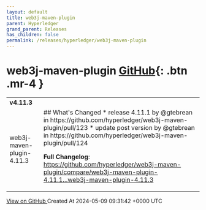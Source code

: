 ```yaml
---
layout: default
title: web3j-maven-plugin
parent: Hyperledger
grand_parent: Releases
has_children: false
permalink: /releases/hyperledger/web3j-maven-plugin
---
```


# web3j-maven-plugin <span class="fs-3 right-align">[GitHub](https://github.com/hyperledger/web3j-maven-plugin){: .btn .mr-4 }</span>


<div>
    <table>
        <tr>
            <td colspan="2">
                <b>
                    v4.11.3
                </b>
            </td>
        </tr>
        <tr>
            <td>
                <span class="chip">
                    web3j-maven-plugin-4.11.3
                </span>
            </td>
            <td>
                ## What's Changed
* release 4.11.1 by @gtebrean in https://github.com/hyperledger/web3j-maven-plugin/pull/123
* update post version by @gtebrean in https://github.com/hyperledger/web3j-maven-plugin/pull/124


**Full Changelog**: https://github.com/hyperledger/web3j-maven-plugin/compare/web3j-maven-plugin-4.11.1...web3j-maven-plugin-4.11.3
            </td>
        </tr>
    </table>
    <a href="https://github.com/hyperledger/web3j-maven-plugin/releases/tag/web3j-maven-plugin-4.11.3" class=".btn">
        View on GitHub
    </a>
    <span class="right-align">
        Created At 2024-05-09 09:31:42 +0000 UTC
    </span>
</div>


